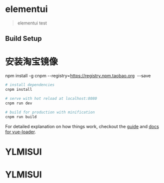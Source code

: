 # elementui

> elementui test

## Build Setup


# 安装淘宝镜像
npm install -g cnpm --registry=https://registry.npm.taobao.org  --save
``` bash
# install dependencies
cnpm install

# serve with hot reload at localhost:8080
cnpm run dev

# build for production with minification
cnpm run build
```

For detailed explanation on how things work, checkout the [guide](http://vuejs-templates.github.io/webpack/) and [docs for vue-loader](http://vuejs.github.io/vue-loader).
# YLMISUI
# YLMISUI
